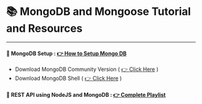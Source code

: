 # 📚 MongoDB and Mongoose Tutorial and Resources

<hr>

#### 🔔 MongoDB Setup : [👉 How to Setup Mongo DB](https://youtu.be/uo3VHw8v_GE?si=OOmPct4ZD_iMNKq0)

- Download MongoDB Community Version ( [👉 Click Here](https://www.mongodb.com/try/download/community) )
- Download MongoDB Shell ( [👉 Click Here](https://www.mongodb.com/try/download/shell) )

#### 🌱 REST API using NodeJS and MongoDB : [👉 Complete Playlist](https://youtube.com/playlist?list=PLdHg5T0SNpN3EoN3PEyCmPR42Ok_44OFT&si=5lAW2J6RDYipqv-D)
